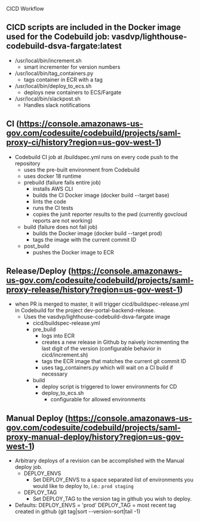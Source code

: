 CICD Workflow

## CICD scripts are included in the Docker image used for the Codebuild job: vasdvp/lighthouse-codebuild-dsva-fargate:latest

- /usr/local/bin/increment.sh
  - smart incrementer for version numbers
- /usr/local/bin/tag_containers.py
  - tags container <commitId> in ECR with a <version> tag
- /usr/local/bin/deploy_to_ecs.sh
  - deploys new containers to ECS/Fargate
- /usr/local/bin/slackpost.sh
  - Handles slack notifications

## CI (https://console.amazonaws-us-gov.com/codesuite/codebuild/projects/saml-proxy-ci/history?region=us-gov-west-1)

- Codebuild CI job at /buildspec.yml runs on every code push to the repository
  - uses the pre-built environment from Codebuild
  - uses docker 18 runtime
  - prebuild (failure fails entire job)
    - installs AWS CLI
    - builds the CI Docker image (docker build --target base)
    - lints the code
    - runs the CI tests
    - copies the junit reporter results to the pwd (currently govcloud reports are not working)
  - build (failure does not fail job)
    - builds the Docker image (docker build --target prod)
    - tags the image with the current commit ID
  - post_build
    - pushes the Docker image to ECR

## Release/Deploy (https://console.amazonaws-us-gov.com/codesuite/codebuild/projects/saml-proxy-release/history?region=us-gov-west-1)

- when PR is merged to master, it will trigger cicd/buildspec-release.yml in Codebuild for the project dev-portal-backend-release.
  - Uses the vasdvp/lighthouse-codebuild-dsva-fargate image
    - cicd/buildspec-release.yml
    - pre_build
      - logs into ECR
      - creates a new release in Github by naively incrementing the last digit of the version (configurable behavior in cicd/increment.sh)
      - tags the ECR image that matches the current git commit ID
      - uses tag_containers.py which will wait on a CI build if necessary
    - build
      - deploy script is triggered to lower environments for CD
      - deploy_to_ecs.sh
        - configurable for allowed environments

## Manual Deploy (https://console.amazonaws-us-gov.com/codesuite/codebuild/projects/saml-proxy-manual-deploy/history?region=us-gov-west-1)

- Arbitrary deploys of a revision can be accomplished with the Manual deploy job.
  - DEPLOY_ENVS
    - Set DEPLOY_ENVS to a space separated list of environments you would like to deploy to, i.e.: `prod staging`
  - DEPLOY_TAG
    - Set DEPLOY_TAG to the version tag in github you wish to deploy.
- Defaults: DEPLOY_ENVS = 'prod'
  DEPLOY_TAG = most recent tag created in github (git tag|sort --version-sort|tail -1)
